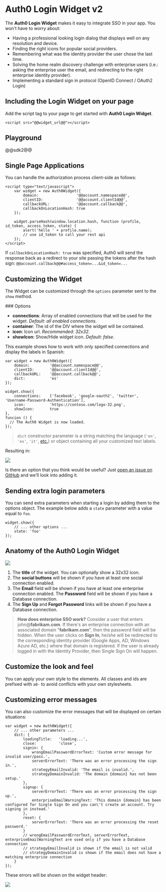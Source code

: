 # Auth0 Login Widget v2

The __Auth0 Login Widget__ makes it easy to integrate SSO in your app. You won't have to worry about:

* Having a professional looking login dialog that displays well on any resolution and device.
* Finding the right icons for popular social providers.
* Remembering what was the identity provider the user chose the last time.
* Solving the home realm discovery challenge with enterprise users (i.e.: asking the enterprise user the email, and redirecting to the right enterprise identity provider).
* Implementing a standard sign in protocol (OpenID Connect / OAuth2 Login)

## Including the Login Widget on your page
Add the script tag to your page to get started with __Auth0 Login Widget__.

    <script src="@@widget_url@@"></script>

## Playground

@@sdk2@@

## Single Page Applications

You can handle the authorization process client-side as follows:

    <script type="text/javascript">
        var widget = new Auth0Widget({
            domain:                 '@@account.namespace@@',
            clientID:               '@@account.clientId@@', 
            callbackURL:            '@@account.callback@@',
            callbackOnLocationHash: true
        });

        widget.parseHash(window.location.hash, function (profile, id_token, access_token, state) {
            alert('hello ' + profile.name);
            // use id_token to call your rest api
        });
    </script>

If `callbackOnLocationHash: true` was specified, Auth0 will send the response back as a redirect to your site passing the tokens after the hash sign: `@@account.callback@@#access_token=...&id_token=...`

## Customizing the Widget

The Widget can be customized through the `options` parameter sent to the `show` method.

### Options

* __connections__: Array of enabled connections that will be used for the widget. _Default: all enabled connections_.
* __container__: The id of the DIV where the widget will be contained.
* __icon__: Icon url. _Recommended: 32x32_.
* __showIcon__: Show/Hide widget icon. _Default: false_.

This example shows how to work with only specified connections and display the labels in Spanish:
    
    var widget = new Auth0Widget({
        domain:         '@@account.namespace@@',
        clientID:       '@@account.clientId@@', 
        callbackURL:    '@@account.callback@@',
        dict:           'es'
    });

    widget.show({
        connections:    ['facebook', 'google-oauth2', 'twitter', 'Username-Password-Authentication'],
        icon:           'https://contoso.com/logo-32.png',
        showIcon:       true
    },
    funcion () {
      // The Auth0 Widget is now loaded.
    });

> `dict` constructor parameter is a string matching the language (`'en'`, `'es'`, `'it'`, <a target="_new" href="https://github.com/auth0/auth0-widget.js/tree/master/i18n">etc.</a>) or object containing all your customized text labels.

Resulting in:

![](img/widget-customized.png)

Is there an option that you think would be useful? Just <a target="_blank" href="https://github.com/auth0/auth0-widget.js/issues">open an issue on GitHub</a> and we'll look into adding it.

## Sending extra login parameters

You can send extra parameters when starting a login by adding them to the options object. The example below adds a `state` parameter with a value equal to `foo`.

    widget.show({
        // ... other options ... 
        state: 'foo'
    });

## Anatomy of the Auth0 Login Widget

![](img/widget-numbered.png)

1. The __title__ of the widget. You can optionally show a 32x32 icon.
2. The __social buttons__ will be shown if you have at least one social connection enabled.
3. The __Email__ field will be shown if you have at least one enterprise connection enabled. The __Password__ field will be shown if you have a Database connection. 
4. The __Sign Up__ and __Forgot Password__ links will be shown if you have a Database connection. 

> **How does enterprise SSO work?** Consider a user that enters john@**fabrikam.com**. If there's an enterprise connection with an associated domain "**fabrikam.com**", then the password field will be hidden. When the user clicks on __Sign In__, he/she will be redirected to the corresponding identity provider (Google Apps, AD, Windows Azure AD, etc.) where that domain is registered. If the user is already logged in with the Identity Provider, then Single Sign On will happen.

## Customize the look and feel

You can apply your own style to the elements. All classes and ids are prefixed with `a0-` to avoid conflicts with your own stylesheets.

## Customizing error messages

You can also customize the error messages that will be displayed on certain situations:

    var widget = new Auth0Widget({
        // ... other parameters ... 
        dict: {
            loadingTitle:   'loading...',
            close:          'close',
            signin: {
                wrongEmailPasswordErrorText: 'Custom error message for invalid user/pass.',
                serverErrorText: 'There was an error processing the sign in.',
                strategyEmailInvalid: 'The email is invalid.',
                strategyDomainInvalid: 'The domain {domain} has not been setup.'
            },
            signup: {
                serverErrorText: 'There was an error processing the sign up.',
                enterpriseEmailWarningText: 'This domain {domain} has been configured for Single Sign On and you can\'t create an account. Try signing in instead.'
            },
            reset: {
                serverErrorText: 'There was an error processing the reset password.'
            }
            // wrongEmailPasswordErrorText, serverErrorText, enterpriseEmailWarningText are used only if you have a Database connection
            // strategyEmailInvalid is shown if the email is not valid
            // strategyDomainInvalid is shown if the email does not have a matching enterprise connection
        }
    });

These errors will be shown on the widget header:

![](img/widget-error.png)
